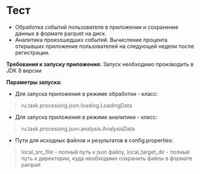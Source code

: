 # Тест
- Обработка событий пользователя в приложении и сохранение данных в формате parquet на диск.
- Аналитика произошедших событий. Вычисление процента открывших приложение пользователей на следующей недели после регистрации.

**Требования к запуску приложения:**
Запуск необходимо производить в JDK 8 версии

**Параметры запуска:**
* Для запуска приложения в режиме обработки - класс:
>ru.task.processing.json.loading.LoadingData
* Для запуска приложения в режиме аналитики - класс:
>ru.task.processing.json.analysis.AnalysisData
* Пути для исходных файлов и результатов в config.properties:
>local_src_file - полный путь к json файлу,  local_target_dir - полный путь к директории, куда необходимо сохранить файлы в формате parquet
